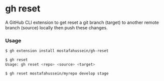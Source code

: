 # gh reset

A GitHub CLI extension to get reset a git branch (target) to another remote branch (source) locally then push these changes.

### Usage

```sh
$ gh extension install mostafahussein/gh-reset

$ gh reset
Usage: gh reset <repo> <source> <target>

$ gh reset mostafahussein/myrepo develop stage

```
